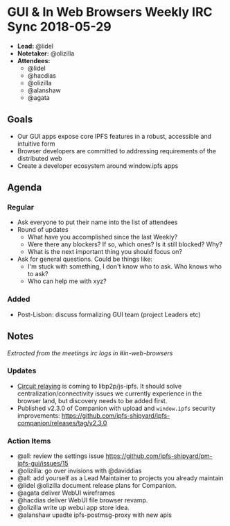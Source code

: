 # GUI & In Web Browsers Weekly IRC Sync 2018-05-29

- **Lead:** @lidel
- **Notetaker:** @olizilla
- **Attendees:**
  - @lidel
  - @hacdias
  - @olizilla
  - @alanshaw
  - @agata

## Goals

- Our GUI apps expose core IPFS features in a robust, accessible and intuitive form
- Browser developers are committed to addressing requirements of the distributed web
- Create a developer ecosystem around window.ipfs apps


## Agenda

### Regular

- Ask everyone to put their name into the list of attendees
- Round of updates
  - What have you accomplished since the last Weekly?
  - Were there any blockers? If so, which ones? Is it still blocked? Why?
  - What is the next important thing you should focus on?
- Ask for general questions. Could be things like:
  - I'm stuck with something, I don't know who to ask. Who knows who to ask?
  - Who can help me with xyz?

### Added

- Post-Lisbon: discuss formalizing GUI team (project Leaders etc)

## Notes

_Extracted from the meetings irc logs in #in-web-browsers_

### Updates

- [Circuit relaying](https://github.com/ipfs/js-ipfs/tree/master/examples/circuit-relaying) is coming to libp2p/js-ipfs. 
  It should solve centralization/connectivity issues we currently experience in the browser land, but discovery needs to be added first.
- Published v2.3.0 of Companion with upload and `window.ipfs` security improvements: https://github.com/ipfs-shipyard/ipfs-companion/releases/tag/v2.3.0

### Action Items

- @all: review the settings issue https://github.com/ipfs-shipyard/pm-ipfs-gui/issues/15
- @olizilla: go over invisions with @daviddias
- @all: add yourself as a Lead Maintainer to projects you already maintain
- @lidel @olizilla document release plans for Companion.
- @agata deliver WebUI wireframes
- @hacdias deliver WebUI file browser revamp.
- @olizilla write up webui app store idea.
- @alanshaw upadte ipfs-postmsg-proxy with new apis
